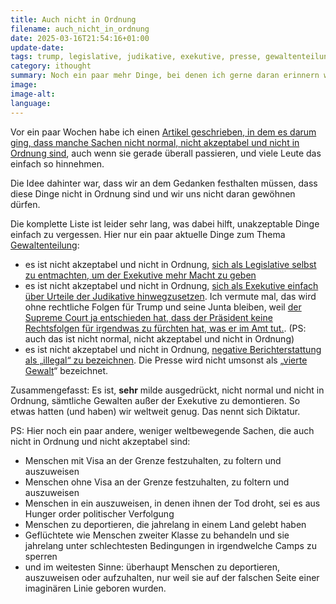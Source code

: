 ```yaml
---
title: Auch nicht in Ordnung
filename: auch_nicht_in_ordnung
date: 2025-03-16T21:54:16+01:00
update-date:
tags: trump, legislative, judikative, exekutive, presse, gewaltenteilung, rant, grenze, politik
category: ithought
summary: Noch ein paar mehr Dinge, bei denen ich gerne daran erinnern würde, dass sie nicht normal, nicht in Ordnung und nicht akzeptabel sind. Sonst gewöhnen wir uns vielleicht noch daran.
image:
image-alt:
language:
---
```


Vor ein paar Wochen habe ich einen [Artikel geschrieben, in dem es darum ging, dass manche Sachen nicht normal, nicht akzeptabel und nicht in Ordnung sind](/blogposts/nicht_akzeptabel), auch wenn sie gerade überall passieren, und viele Leute das einfach so hinnehmen.

Die Idee dahinter war, dass wir an dem Gedanken festhalten müssen, dass diese Dinge nicht in Ordnung sind und wir uns nicht daran gewöhnen dürfen.

Die komplette Liste ist leider sehr lang, was dabei hilft, unakzeptable Dinge einfach zu vergessen. Hier nur ein paar aktuelle Dinge zum Thema [Gewaltenteilung](https://de.wikipedia.org/wiki/Gewaltenteilung):

- es ist nicht akzeptabel und nicht in Ordnung, [sich als Legislative selbst zu entmachten, um der Exekutive mehr Macht zu geben](https://www.nytimes.com/2025/03/11/us/politics/trump-tariffs-house-gop-vote.html)
- es ist nicht akzeptabel und nicht in Ordnung, [sich als Exekutive einfach über Urteile der Judikative hinwegzusetzen](https://www.tagesschau.de/ausland/amerika/usa-abschiebung-el-salvador-100.html). Ich vermute mal, das wird ohne rechtliche Folgen für Trump und seine Junta bleiben, weil [der Supreme Court ja entschieden hat, dass der Präsident keine Rechtsfolgen für irgendwas zu fürchten hat, was er im Amt tut.](https://en.wikipedia.org/wiki/Trump_v._United_States_(2024)). (PS: auch das ist nicht normal, nicht akzeptabel und nicht in Ordnung)
- es ist nicht akzeptabel und nicht in Ordnung, [negative Berichterstattung als „illegal“ zu bezeichnen](https://www.theguardian.com/us-news/2025/mar/15/trump-media-attacks). Die Presse wird nicht umsonst als „[vierte Gewalt](https://de.wikipedia.org/wiki/Vierte_Gewalt)“ bezeichnet.

Zusammengefasst: Es ist, **sehr** milde ausgedrückt, nicht normal und nicht in Ordnung, sämtliche Gewalten außer der Exekutive zu demontieren. So etwas hatten (und haben) wir weltweit genug. Das nennt sich Diktatur.

PS: Hier noch ein paar andere, weniger weltbewegende Sachen, die auch nicht in Ordnung und nicht akzeptabel sind:

- Menschen mit Visa an der Grenze festzuhalten, zu foltern und auszuweisen
- Menschen ohne Visa an der Grenze festzuhalten, zu foltern und auszuweisen
- Menschen in ein auszuweisen, in denen ihnen der Tod droht, sei es aus Hunger order politischer Verfolgung
- Menschen zu deportieren, die jahrelang in einem Land gelebt haben
- Geflüchtete wie Menschen zweiter Klasse zu behandeln und sie jahrelang unter schlechtesten Bedingungen in irgendwelche Camps zu sperren
- und im weitesten Sinne: überhaupt Menschen zu deportieren, auszuweisen oder aufzuhalten, nur weil sie auf der falschen Seite einer imaginären Linie geboren wurden.
